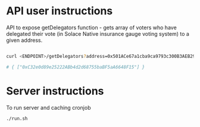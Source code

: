 # API user instructions

API to expose getDelegators function - gets array of voters who have delegated their vote (in Solace Native insurance gauge voting system) to a given address.

```bash

curl <ENDPOINT>/getDelegators?address=0x501ACe67a1cba9ca9793c300B3AEB29394ae8C7b

# { ["0xC32e0d89e25222ABb4d2d68755baBF5aA6648F15"] }

```

# Server instructions

To run server and caching cronjob

```bash
./run.sh
```